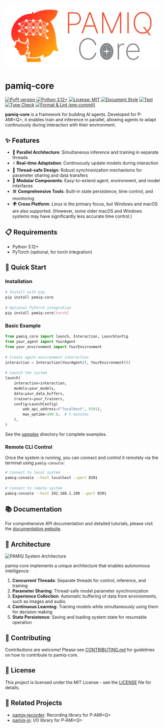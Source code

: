 ![logo](./docs/images/logo.svg)

# pamiq-core

[![PyPI version](https://img.shields.io/pypi/v/pamiq-core.svg)](https://pypi.org/project/pamiq-core/)
[![Python 3.12+](https://img.shields.io/badge/python-3.12+-blue.svg)](https://www.python.org/downloads/)
[![License: MIT](https://img.shields.io/badge/License-MIT-yellow.svg)](LICENSE)
[![Document Style](https://img.shields.io/badge/%20docstyle-google-3666d6.svg)](https://google.github.io/styleguide/pyguide.html#s3.8-comments-and-docstrings)
[![Test](https://github.com/MLShukai/pamiq-core/actions/workflows/test.yml/badge.svg)](https://github.com/MLShukai/pamiq-core/actions/workflows/test.yml)
[![Type Check](https://github.com/MLShukai/pamiq-core/actions/workflows/type-check.yml/badge.svg)](https://github.com/MLShukai/pamiq-core/actions/workflows/type-check.yml)
[![Format & Lint (pre-commit)](https://github.com/MLShukai/pamiq-core/actions/workflows/pre-commit.yml/badge.svg)](https://github.com/MLShukai/pamiq-core/actions/workflows/pre-commit.yml)

**pamiq-core** is a framework for building AI agents. Developed for P-AMI\<Q>, it enables train and inference in parallel, allowing agents to adapt continuously during interaction with their environment.

## ✨ Features

- 🔄 **Parallel Architecture**: Simultaneous inference and training in separate threads
- ⚡ **Real-time Adaptation**: Continuously update models during interaction
- 🧵 **Thread-safe Design**: Robust synchronization mechanisms for parameter sharing and data transfers
- 🔌 **Modular Components**: Easy-to-extend agent, environment, and model interfaces
- 🛠️ **Comprehensive Tools**: Built-in state persistence, time control, and monitoring
- 🌍 **Cross Platform**: Linux is the primary focus, but Windows and macOS are also supported. (However, some older macOS and Windows systems may have significantly less accurate time control.)

## 📋 Requirements

- Python 3.12+
- PyTorch (optional, for torch integration)

## 🚀 Quick Start

### Installation

```bash
# Install with pip
pip install pamiq-core

# Optional PyTorch integration
pip install pamiq-core[torch]
```

### Basic Example

```python
from pamiq_core import launch, Interaction, LaunchConfig
from your_agent import YourAgent
from your_environment import YourEnvironment

# Create agent-environment interaction
interaction = Interaction(YourAgent(), YourEnvironment())

# Launch the system
launch(
    interaction=interaction,
    models=your_models,
    data=your_data_buffers,
    trainers=your_trainers,
    config=LaunchConfig(
        web_api_address=("localhost", 8391),
        max_uptime=300.0,  # 5 minutes
    ),
)
```

See the [samples](samples/) directory for complete examples.

### Remote CLI Control

Once the system is running, you can connect and control it remotely via the terminal using `pamiq-console`:

```bash
# Connect to local system
pamiq-console --host localhost --port 8391

# Connect to remote system
pamiq-console --host 192.168.1.100 --port 8391
```

## 📚 Documentation

For comprehensive API documentation and detailed tutorials, please visit the [documentation website](https://mlshukai.github.io/pamiq-core/).

## 🧩 Architecture

![PAMIQ System Architecture](docs/images/system-architecture.png)

pamiq-core implements a unique architecture that enables autonomous intelligence:

1. **Concurrent Threads**: Separate threads for control, inference, and training
2. **Parameter Sharing**: Thread-safe model parameter synchronization
3. **Experience Collection**: Automatic buffering of data from environments, such as images and audio.
4. **Continuous Learning**: Training models while simultaneously using them for decision making
5. **State Persistence**: Saving and loading system state for resumable operation

## 🤝 Contributing

Contributions are welcome! Please see [CONTRIBUTING.md](CONTRIBUTING.md) for guidelines on how to contribute to pamiq-core.

## 📄 License

This project is licensed under the MIT License - see the [LICENSE](LICENSE) file for details.

## 🔗 Related Projects

- [pamiq-recorder](https://github.com/MLShukai/pamiq-recorder): Recording library for P-AMI\<Q>
- [pamiq-io](https://github.com/MLShukai/pamiq-io): I/O library for P-AMI\<Q>
